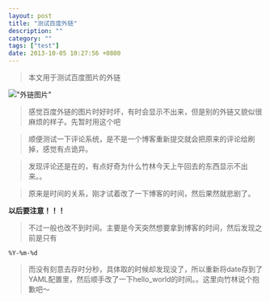 ```yaml
---
layout: post
title: "测试百度外链"
description: ""
category: ""
tags: ["test"]
date: 2013-10-05 10:27:56 +0800
---
```


>本文用于测试百度图片的外链

!["外链图片"](http://b.hiphotos.bdimg.com/album/s%3D550%3Bq%3D90%3Bc%3Dxiangce%2C100%2C100/sign=c0137310838ba61edbeec82a710fe637/32fa828ba61ea8d38c3901de960a304e241f58d4.jpg?referer=dc489d2e50da81cb17f1b7fd98ca&x=.jpg)

>感觉百度外链的图片时好时坏，有时会显示不出来，但是别的外链又貌似很麻烦的样子。先暂时用这个吧

>顺便测试一下评论系统，是不是一个博客重新提交就会把原来的评论给刷掉，感觉有点诡异。

>发现评论还是在的，有点好奇为什么竹林今天上午回去的东西显示不出来。。

>原来是时间的关系，刚才试着改了一下博客的时间，然后果然就悲剧了。

**以后要注意！！！**

>不过一般也改不到时间。主要是今天突然想要拿到博客的时间，然后发现之前是只有

	%Y-%m-%d

>而没有刻意去存时分秒，具体取的时候却发现没了，所以重新将date存到了YAML配置里，然后顺手改了一下hello_world的时间。。这里向竹林说个抱歉吧～